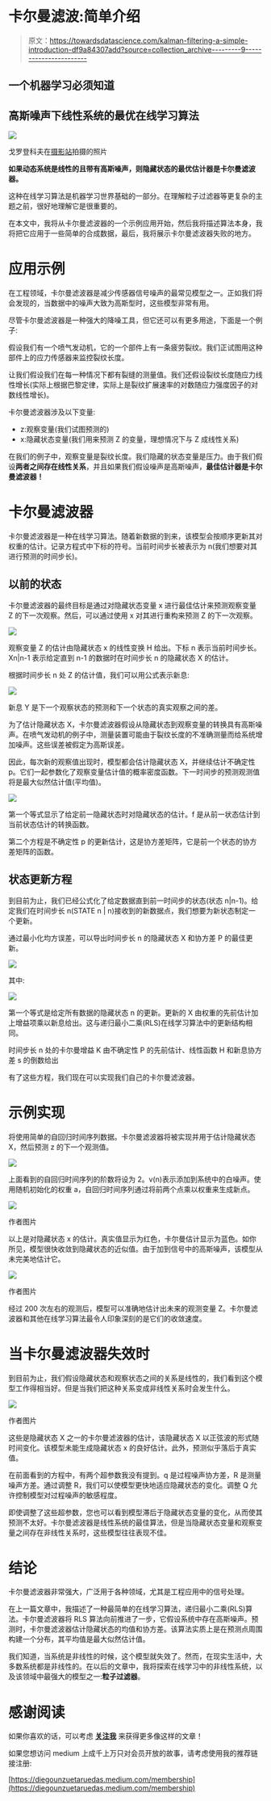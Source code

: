 # 卡尔曼滤波:简单介绍

> 原文：<https://towardsdatascience.com/kalman-filtering-a-simple-introduction-df9a84307add?source=collection_archive---------9----------------------->

## 一个机器学习必须知道

## 高斯噪声下线性系统的最优在线学习算法

![](img/fff751eb6ed08d17937bd51fb6b30643.png)

戈罗登科夫在[摄影站](https://www.shutterstock.com/image-photo/industry-40-two-engineers-standing-talking-1821601769)拍摄的照片

**如果动态系统是线性的且带有高斯噪声，则隐藏状态的最优估计器是卡尔曼滤波器。**

这种在线学习算法是机器学习世界基础的一部分。在理解粒子过滤器等更复杂的主题之前，很好地理解它是很重要的。

在本文中，我将从卡尔曼滤波器的一个示例应用开始，然后我将描述算法本身，我将把它应用于一些简单的合成数据，最后，我将展示卡尔曼滤波器失败的地方。

# 应用示例

在工程领域，卡尔曼滤波器是减少传感器信号噪声的最常见模型之一。正如我们将会发现的，当数据中的噪声大致为高斯型时，这些模型非常有用。

尽管卡尔曼滤波器是一种强大的降噪工具，但它还可以有更多用途，下面是一个例子:

假设我们有一个喷气发动机，它的一个部件上有一条疲劳裂纹。我们正试图用这种部件上的应力传感器来监控裂纹长度。

让我们假设我们在每一种情况下都有裂缝的测量值。我们还假设裂纹长度随应力线性增长(实际上根据巴黎定律，实际上是裂纹扩展速率的对数随应力强度因子的对数线性增长)。

卡尔曼滤波器涉及以下变量:

*   z:观察变量(我们试图预测的)
*   x:隐藏状态变量(我们用来预测 Z 的变量，理想情况下与 Z 成线性关系)

在我们的例子中，观察变量是裂纹长度。我们隐藏的状态变量是压力。由于我们假设**两者之间存在线性关系**，并且如果我们假设噪声是高斯噪声，**最佳估计器是卡尔曼滤波器！**

# 卡尔曼滤波器

卡尔曼滤波器是一种在线学习算法。随着新数据的到来，该模型会按顺序更新其对权重的估计。记录方程式中下标的符号。当前时间步长被表示为 n(我们想要对其进行预测的时间步长)。

## 以前的状态

卡尔曼滤波器的最终目标是通过对隐藏状态变量 x 进行最佳估计来预测观察变量 Z 的下一次观察。然后，可以通过使用 x 对其进行重构来预测 Z 的下一次观察。

![](img/37ba960af9c49ab99947eaad332e4056.png)

观察变量 Z 的估计由隐藏状态 x 的线性变换 H 给出。下标 n 表示当前时间步长。Xn|n-1 表示给定直到 n-1 的数据时在时间步长 n 的隐藏状态 X 的估计。

根据时间步长 n 处 Z 的估计值，我们可以用公式表示新息:

![](img/dcbfe9220c56946d48ff33677a440b7e.png)

新息 Y 是下一个观察状态的预测和下一个状态的真实观察之间的差。

为了估计隐藏状态 X，卡尔曼滤波器假设从隐藏状态到观察变量的转换具有高斯噪声。在喷气发动机的例子中，测量装置可能由于裂纹长度的不准确测量而给系统增加噪声。这些误差被假定为高斯误差。

因此，每次新的观察值出现时，模型都会估计隐藏状态 X，并继续估计不确定性 p。它们一起参数化了观察变量估计值的概率密度函数。下一时间步的预测观测值将是最大似然估计值(平均值)。

![](img/c9678ff4ecc3ec6c3b93b13321c5a5b3.png)

第一个等式显示了给定前一隐藏状态时对隐藏状态的估计。f 是从前一状态估计到当前状态估计的转换函数。

第二个方程是不确定性 p 的更新估计，这是协方差矩阵，它是前一个状态的协方差矩阵的函数。

## **状态更新方程**

到目前为止，我们已经公式化了给定数据直到前一时间步的状态(状态 n|n-1)。给定我们在时间步长 n(STATE n | n)接收到的新数据点，我们想要为新状态制定一个更新。

通过最小化均方误差，可以导出时间步长 n 的隐藏状态 X 和协方差 P 的最佳更新。

![](img/e132c9838759d76c9d6568025dee7662.png)

其中:

![](img/679e7b316bbfa5514a72a0c623bf39f1.png)

第一个等式是给定所有数据的隐藏状态 n 的更新。更新的 X 由权重的先前估计加上增益项乘以新息给出。这与递归最小二乘(RLS)在线学习算法中的更新结构相同。

时间步长 n 处的卡尔曼增益 K 由不确定性 P 的先前估计、线性函数 H 和新息协方差 s 的倒数给出

有了这些方程，我们现在可以实现我们自己的卡尔曼滤波器。

# 示例实现

将使用简单的自回归时间序列数据。卡尔曼滤波器将被实现并用于估计隐藏状态 X，然后预测 z 的下一个观测值。

![](img/1a9a8b169608baf901b4a48b92262907.png)

上面看到的自回归时间序列的阶数将设为 2。v(n)表示添加到系统中的白噪声。使用随机初始化的权重 a，自回归时间序列通过将前两个点乘以权重来生成新点。

![](img/1c98fcb07d418a8fb053a5cfdec6abbf.png)

作者图片

以上是对隐藏状态 x 的估计。真实值显示为红色，卡尔曼估计显示为蓝色。如你所见，模型很快收敛到隐藏状态的近似值。由于加到信号中的高斯噪声，该模型从未完美地估计它。

![](img/77f5c3ea4adbf25b5bc10b4827493bd5.png)

作者图片

经过 200 次左右的观测后，模型可以准确地估计出未来的观测变量 Z。卡尔曼滤波器和其他在线学习算法最令人印象深刻的是它们的收敛速度。

# 当卡尔曼滤波器失效时

到目前为止，我们假设隐藏状态和观察状态之间的关系是线性的，我们看到这个模型工作得相当好。但是当我们把这种关系变成非线性关系时会发生什么。

![](img/a81db8d66d2d4d87c18e95aad3478a2d.png)

作者图片

这些是隐藏状态 X 之一的卡尔曼滤波器的估计，该隐藏状态 X 以正弦波的形式随时间变化。该模型未能生成隐藏状态 x 的良好估计。此外，预测似乎落后于真实值。

在前面看到的方程中，有两个超参数我没有提到。q 是过程噪声协方差，R 是测量噪声方差。通过调整 R，我们可以使模型更快地适应隐藏状态的变化。调整 Q 允许控制模型对过程噪声的敏感程度。

即使调整了这些超参数，您也可以看到模型滞后于隐藏状态变量的变化，从而使其预测不太好。卡尔曼滤波器是线性系统的最佳算法，但是当隐藏状态变量和观察变量之间存在非线性关系时，这些模型往往表现不佳。

# 结论

卡尔曼滤波器非常强大，广泛用于各种领域，尤其是工程应用中的信号处理。

在上一篇文章中，我描述了一种最简单的在线学习算法，递归最小二乘(RLS)算法。卡尔曼滤波器将 RLS 算法向前推进了一步，它假设系统中存在高斯噪声。预测时，卡尔曼滤波器估计隐藏状态的均值和协方差。该算法实质上是在预测点周围构建一个分布，其平均值是最大似然估计值。

我们知道，当系统是非线性的时候，这个模型就失效了。然而，在现实生活中，大多数系统都是非线性的。在以后的文章中，我将探索在线学习中的非线性系统，以及该领域中最强大的模型之一:**粒子过滤器**。

# 感谢阅读

如果你喜欢的话，可以考虑 [**关注我**](https://medium.com/@diegounzuetaruedas) 来获得更多像这样的文章！

如果您想访问 medium 上成千上万只对会员开放的故事，请考虑使用我的推荐链接注册:

[https://diegounzuetaruedas.medium.com/membership](https://diegounzuetaruedas.medium.com/membership)